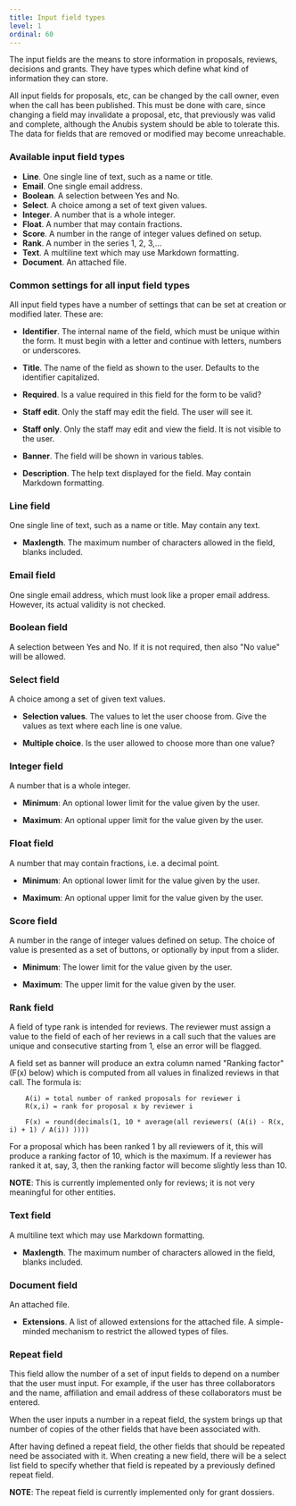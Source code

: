 ```yaml
---
title: Input field types
level: 1
ordinal: 60
---
```


The input fields are the means to store information in proposals,
reviews, decisions and grants. They have types which define what kind
of information they can store.

All input fields for proposals, etc, can be changed by the call owner,
even when the call has been published. This must be done with care,
since changing a field may invalidate a proposal, etc, that previously
was valid and complete, although the Anubis system should be able to
tolerate this.  The data for fields that are removed or modified may
become unreachable.

### Available input field types

- **Line**. One single line of text, such as a name or title.
- **Email**. One single email address.
- **Boolean**. A selection between Yes and No.
- **Select**. A choice among a set of text given values.
- **Integer**. A number that is a whole integer.
- **Float**. A number that may contain fractions.
- **Score**. A number in the range of integer values defined on setup.
- **Rank**. A number in the series 1, 2, 3,...
- **Text**. A multiline text which may use Markdown formatting.
- **Document**. An attached file.

### Common settings for all input field types

All input field types have a number of settings that can be set at creation
or modified later. These are:

- **Identifier**. The internal name of the field, which must be unique within
  the form. It must begin with a letter and continue with letters,
  numbers or underscores.

- **Title**. The name of the field as shown to the user.
  Defaults to the identifier capitalized.

- **Required**. Is a value required in this field for the form to be valid?

- **Staff edit**. Only the staff may edit the field. The user will see it.

- **Staff only**. Only the staff may edit and view the field.
  It is not visible to the user.

- **Banner**. The field will be shown in various tables.

- **Description**. The help text displayed for the field.
   May contain Markdown formatting.

### Line field

One single line of text, such as a name or title. May contain any text.

- **Maxlength**. The maximum number of characters allowed in the
  field, blanks included.

### Email field

One single email address, which must look like a proper email
address. However, its actual validity is not checked.

### Boolean field

A selection between Yes and No. If it is not required, then also "No
value" will be allowed.

### Select field

A choice among a set of given text values.

- **Selection values**.  The values to let the user choose from. Give
  the values as text where each line is one value.

- **Multiple choice**. Is the user allowed to choose more than one value?

### Integer field

A number that is a whole integer.

- **Minimum**: An optional lower limit for the value given by the user.

- **Maximum**: An optional upper limit for the value given by the user.

### Float field

A number that may contain fractions, i.e. a decimal point.

- **Minimum**: An optional lower limit for the value given by the user.

- **Maximum**: An optional upper limit for the value given by the user.

### Score field

A number in the range of integer values defined on setup. The choice
of value is presented as a set of buttons, or optionally by input from
a slider.

- **Minimum**: The lower limit for the value given by the user.

- **Maximum**: The upper limit for the value given by the user.

### Rank field

A field of type rank is intended for reviews. The reviewer must assign
a value to the field of each of her reviews in a call such that the
values are unique and consecutive starting from 1, else an error will
be flagged.

A field set as banner will produce an extra column named "Ranking
factor" (F(x) below) which is computed from all values in finalized
reviews in that call. The formula is:

```
    A(i) = total number of ranked proposals for reviewer i
    R(x,i) = rank for proposal x by reviewer i

    F(x) = round(decimals(1, 10 * average(all reviewers( (A(i) - R(x, i) + 1) / A(i)) ))))
```

For a proposal which has been ranked 1 by all reviewers of it, this will produce
a ranking factor of 10, which is the maximum. If a reviewer has ranked it at,
say, 3, then the ranking factor will become slightly less than 10.

**NOTE**: This is currently implemented only for reviews; it is not
very meaningful for other entities.

### Text field

A multiline text which may use Markdown formatting.

- **Maxlength**. The maximum number of characters allowed in the
  field, blanks included.

### Document field

 An attached file.

- **Extensions**. A list of allowed extensions for the attached file.
  A simple-minded mechanism to restrict the allowed types of files.

### Repeat field

This field allow the number of a set of input fields to depend on a
number that the user must input. For example, if the user has three
collaborators and the name, affiliation and email address of these
collaborators must be entered.

When the user inputs a number in a repeat field, the system brings up
that number of copies of the other fields that have been associated
with.

After having defined a repeat field, the other fields that should be
repeated need be associated with it. When creating a new field, there
will be a select list field to specify whether that field is repeated
by a previously defined repeat field.

**NOTE**: The repeat field is currently implemented only for grant dossiers.
